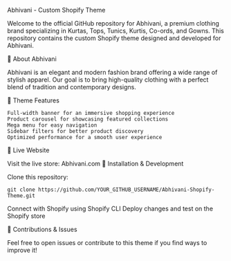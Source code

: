 Abhivani - Custom Shopify Theme

Welcome to the official GitHub repository for Abhivani, a premium clothing brand specializing in Kurtas, Tops, Tunics, Kurtis, Co-ords, and Gowns. This repository contains the custom Shopify theme designed and developed for Abhivani.

🌟 About Abhivani

Abhivani is an elegant and modern fashion brand offering a wide range of stylish apparel. Our goal is to bring high-quality clothing with a perfect blend of tradition and contemporary designs.

🎨 Theme Features

    Full-width banner for an immersive shopping experience
    Product carousel for showcasing featured collections
    Mega menu for easy navigation
    Sidebar filters for better product discovery
    Optimized performance for a smooth user experience

🔗 Live Website

Visit the live store: Abhivani.com
📌 Installation & Development

Clone this repository:

    git clone https://github.com/YOUR_GITHUB_USERNAME/Abhivani-Shopify-Theme.git

Connect with Shopify using Shopify CLI
Deploy changes and test on the Shopify store

🚀 Contributions & Issues

Feel free to open issues or contribute to this theme if you find ways to improve it!
